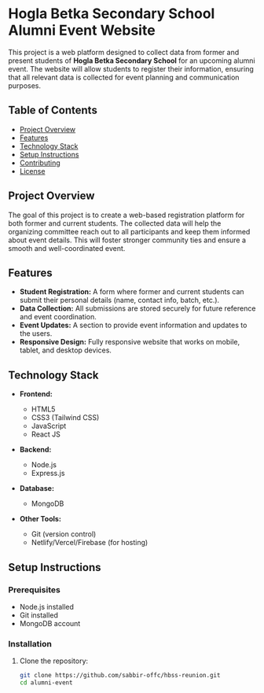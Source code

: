 # Hogla Betka Secondary School Alumni Event Website

This project is a web platform designed to collect data from former and present students of **Hogla Betka Secondary School** for an upcoming alumni event. The website will allow students to register their information, ensuring that all relevant data is collected for event planning and communication purposes.

## Table of Contents

- [Project Overview](#project-overview)
- [Features](#features)
- [Technology Stack](#technology-stack)
- [Setup Instructions](#setup-instructions)
- [Contributing](#contributing)
- [License](#license)

## Project Overview

The goal of this project is to create a web-based registration platform for both former and current students. The collected data will help the organizing committee reach out to all participants and keep them informed about event details. This will foster stronger community ties and ensure a smooth and well-coordinated event.

## Features

- **Student Registration:** A form where former and current students can submit their personal details (name, contact info, batch, etc.).
- **Data Collection:** All submissions are stored securely for future reference and event coordination.
- **Event Updates:** A section to provide event information and updates to the users.
- **Responsive Design:** Fully responsive website that works on mobile, tablet, and desktop devices.

## Technology Stack

- **Frontend:**
  - HTML5
  - CSS3 (Tailwind CSS)
  - JavaScript 
  - React JS
  
- **Backend:**
  - Node.js 
  - Express.js 
  
- **Database:**
  - MongoDB 
  
- **Other Tools:**
  - Git (version control)
  - Netlify/Vercel/Firebase (for hosting)

## Setup Instructions

### Prerequisites

- Node.js installed
- Git installed
- MongoDB account
  
### Installation

1. Clone the repository:

   ```bash
   git clone https://github.com/sabbir-offc/hbss-reunion.git
   cd alumni-event
